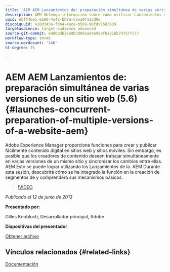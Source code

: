 ```yaml
---
title: 'AEM AEM Lanzamientos de: preparación simultánea de varias versiones de un sitio web (5.6)'
description: AEM Obtenga información sobre cómo utilizar Lanzamientos de para trabajar simultáneamente en varias versiones de un mismo sitio y sincronizar los cambios entre ellas. AEM AEM Descubra cómo se ha integrado Lanzamientos de la en, y conozca sus mecanismos básicos.
uuid: ebff46e5-e580-4a42-bb8a-55ea0fa13d9e
discoiquuid: a18d345a-fbb4-4ace-b569-96fd95503a39
targetaudience: target-audience advanced
source-git-commit: edd0bdb28a9b3d065a64a95af6a216b747577c77
workflow-type: tm+mt
source-wordcount: '146'
ht-degree: 2%

---
```


# AEM AEM Lanzamientos de: preparación simultánea de varias versiones de un sitio web (5.6) {#launches-concurrent-preparation-of-multiple-versions-of-a-website-aem}

Adobe Experience Manager proporciona funciones para crear y publicar fácilmente contenido digital en sitios web y sitios móviles. Sin embargo, es posible que los creadores de contenido deseen trabajar simultáneamente en varias versiones de un mismo sitio y sincronizar los cambios entre ellas. AEM Esto se puede lograr utilizando los Lanzamientos de la. AEM Durante esta sesión, descubrirá cómo se ha integrado la función en la creación de segmentos de y comprenderá sus mecanismos básicos.

>[!VIDEO](https://video.tv.adobe.com/v/19579/?quality=9)

*Publicado el 12 de junio de 2013*

**Presentado por:**

Gilles Knobloch, Desarrollador principal, Adobe

**Diapositivas del presentador**

[Obtener archivo](assets/2013-06-12-launches-cqgems.pdf)

## Vínculos relacionados {#related-links}

[Documentación](http://docs.adobe.com/docs/en/cq/current/wcm/launches.html)

<!--
[Get back to the Overview](https://helpx.adobe.com/experience-manager/kt/eseminars/gems/aem-index.html)
-->
